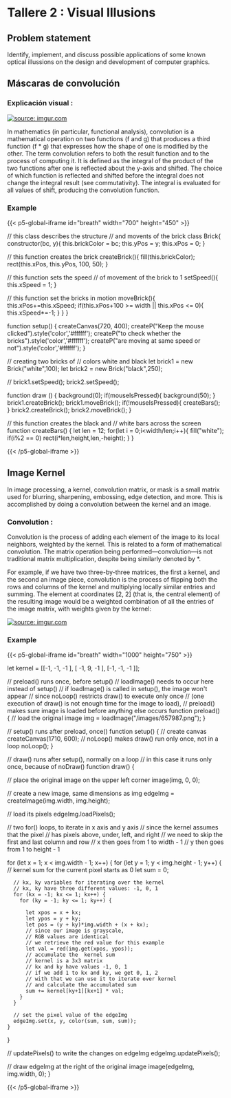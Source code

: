 # Tallere 2 : Visual Illusions
## Problem statement
Identify, implement, and discuss possible applications of some known optical illussions on the design and development of computer graphics.

## Máscaras de convolución 
### Explicación visual : 


<a href="https://imgur.com/cH0Iyea"><img src="https://i.imgur.com/cH0Iyea.gif" title="source: imgur.com" /></a>

In mathematics (in particular, functional analysis), convolution is a mathematical operation on two functions (f and g) that produces a third function (f * g) that expresses how the shape of one is modified by the other. The term convolution refers to both the result function and to the process of computing it. It is defined as the integral of the product of the two functions after one is reflected about the y-axis and shifted. The choice of which function is reflected and shifted before the integral does not change the integral result (see commutativity). The integral is evaluated for all values of shift, producing the convolution function.

### Example
{{< p5-global-iframe id="breath" width="700" height="450" >}}

// this class describes the structure
// and movents of the brick
class Brick{
  constructor(bc, y){
    this.brickColor = bc;
    this.yPos = y;
    this.xPos = 0;
  }

  // this function creates the brick
  createBrick(){
    fill(this.brickColor);
    rect(this.xPos, this.yPos, 100, 50);
  }

  // this function sets the speed
  // of movement of the brick to 1
  setSpeed(){
    this.xSpeed = 1;
  }

  // this function set the bricks in motion
  moveBrick(){
    this.xPos+=this.xSpeed;
    if(this.xPos+100 >= width || this.xPos <= 0){
      this.xSpeed*=-1;
    }
  }
}

function setup() {
  createCanvas(720, 400);
  createP("Keep the mouse clicked").style('color','#ffffff');
  createP("to check whether the bricks").style('color','#ffffff');
  createP("are moving at same speed or not").style('color','#ffffff');
}

// creating two bricks of
// colors white and black
let brick1 = new Brick("white",100);
let brick2 = new Brick("black",250);

//
brick1.setSpeed();
brick2.setSpeed();

function draw () {
  background(0);
  if(mouseIsPressed){
    background(50);
  }
  brick1.createBrick();
  brick1.moveBrick();
  if(!mouseIsPressed){
    createBars();
  }
  brick2.createBrick();
  brick2.moveBrick();
}

// this function creates the black and
// white bars across the screen
function createBars() {
  let len = 12;
  for(let i = 0;i<width/len;i++){
    fill("white");
    if(i%2 == 0)
    rect(i*len,height,len,-height);
  }
}

{{< /p5-global-iframe >}}


## Image Kernel
In image processing, a kernel, convolution matrix, or mask is a small matrix used for blurring, sharpening, embossing, edge detection, and more. This is accomplished by doing a convolution between the kernel and an image.
### Convolution : 
Convolution is the process of adding each element of the image to its local neighbors, weighted by the kernel. This is related to a form of mathematical convolution. The matrix operation being performed—convolution—is not traditional matrix multiplication, despite being similarly denoted by *.

For example, if we have two three-by-three matrices, the first a kernel, and the second an image piece, convolution is the process of flipping both the rows and columns of the kernel and multiplying locally similar entries and summing. The element at coordinates [2, 2] (that is, the central element) of the resulting image would be a weighted combination of all the entries of the image matrix, with weights given by the kernel:


<a href="https://imgur.com/WKClpxS"><img src="https://i.imgur.com/WKClpxS.gif" title="source: imgur.com" /></a>

### Example

{{< p5-global-iframe id="breath" width="1000" height="750" >}}

let kernel = [[-1, -1, -1 ], [ -1,  9, -1 ], [-1, -1, -1 ]]; 

// preload() runs once, before setup()
// loadImage() needs to occur here instead of setup()
// if loadImage() is called in setup(), the image won't appear 
// since noLoop() restricts draw() to execute only once
// (one execution of draw() is not enough time for the image to load),
// preload() makes sure image is loaded before anything else occurs
function preload() {
  // load the original image
  img = loadImage("/images/657987.png"); 
}

// setup() runs after preload, once()
function setup() {
  // create canvas
  createCanvas(1710, 600);
  // noLoop() makes draw() run only once, not in a loop
  noLoop();
}

// draw() runs after setup(), normally on a loop
// in this case it runs only once, because of noDraw()
function draw() {
  
  // place the original image on the upper left corner
  image(img, 0, 0);

  // create a new image, same dimensions as img
  edgeImg = createImage(img.width, img.height);
  
  // load its pixels
  edgeImg.loadPixels();

  
  // two for() loops, to iterate in x axis and y axis
  // since the kernel assumes that the pixel
  // has pixels above, under, left, and right
  // we need to skip the first and last column and row
  // x then goes from 1 to width - 1
  // y then goes from 1 to height - 1

  for (let x = 1; x < img.width - 1; x++) {
    for (let y = 1; y < img.height - 1; y++) {
      // kernel sum for the current pixel starts as 0
      let sum = 0; 
      
      // kx, ky variables for iterating over the kernel
      // kx, ky have three different values: -1, 0, 1
      for (kx = -1; kx <= 1; kx++) {
        for (ky = -1; ky <= 1; ky++) {
          
          let xpos = x + kx;
          let ypos = y + ky;
          let pos = (y + ky)*img.width + (x + kx);
          // since our image is grayscale, 
          // RGB values are identical
          // we retrieve the red value for this example
          let val = red(img.get(xpos, ypos));
          // accumulate the  kernel sum
          // kernel is a 3x3 matrix
          // kx and ky have values -1, 0, 1
          // if we add 1 to kx and ky, we get 0, 1, 2
          // with that we can use it to iterate over kernel
          // and calculate the accumulated sum
          sum += kernel[ky+1][kx+1] * val;
        }
      }
      
      // set the pixel value of the edgeImg 
      edgeImg.set(x, y, color(sum, sum, sum));
    }
  }
  
  // updatePixels() to write the changes on edgeImg
  edgeImg.updatePixels();
  
  // draw edgeImg at the right of the original image
  image(edgeImg, img.width, 0);
}

{{< /p5-global-iframe >}}

